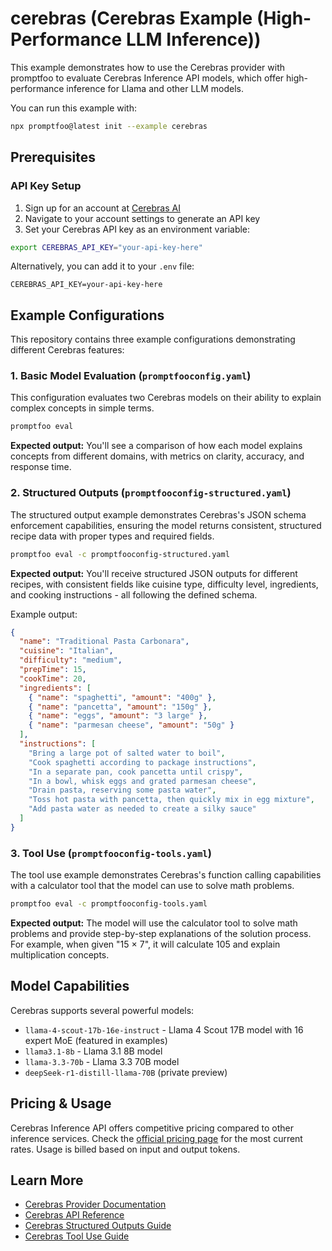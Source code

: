 # cerebras (Cerebras Example (High-Performance LLM Inference))

This example demonstrates how to use the Cerebras provider with promptfoo to evaluate Cerebras Inference API models, which offer high-performance inference for Llama and other LLM models.

You can run this example with:

```bash
npx promptfoo@latest init --example cerebras
```

## Prerequisites

### API Key Setup

1. Sign up for an account at [Cerebras AI](https://console.cerebras.ai/)
2. Navigate to your account settings to generate an API key
3. Set your Cerebras API key as an environment variable:

```bash
export CEREBRAS_API_KEY="your-api-key-here"
```

Alternatively, you can add it to your `.env` file:

```
CEREBRAS_API_KEY=your-api-key-here
```

## Example Configurations

This repository contains three example configurations demonstrating different Cerebras features:

### 1. Basic Model Evaluation (`promptfooconfig.yaml`)

This configuration evaluates two Cerebras models on their ability to explain complex concepts in simple terms.

```bash
promptfoo eval
```

**Expected output:** You'll see a comparison of how each model explains concepts from different domains, with metrics on clarity, accuracy, and response time.

### 2. Structured Outputs (`promptfooconfig-structured.yaml`)

The structured output example demonstrates Cerebras's JSON schema enforcement capabilities, ensuring the model returns consistent, structured recipe data with proper types and required fields.

```bash
promptfoo eval -c promptfooconfig-structured.yaml
```

**Expected output:** You'll receive structured JSON outputs for different recipes, with consistent fields like cuisine type, difficulty level, ingredients, and cooking instructions - all following the defined schema.

Example output:

```json
{
  "name": "Traditional Pasta Carbonara",
  "cuisine": "Italian",
  "difficulty": "medium",
  "prepTime": 15,
  "cookTime": 20,
  "ingredients": [
    { "name": "spaghetti", "amount": "400g" },
    { "name": "pancetta", "amount": "150g" },
    { "name": "eggs", "amount": "3 large" },
    { "name": "parmesan cheese", "amount": "50g" }
  ],
  "instructions": [
    "Bring a large pot of salted water to boil",
    "Cook spaghetti according to package instructions",
    "In a separate pan, cook pancetta until crispy",
    "In a bowl, whisk eggs and grated parmesan cheese",
    "Drain pasta, reserving some pasta water",
    "Toss hot pasta with pancetta, then quickly mix in egg mixture",
    "Add pasta water as needed to create a silky sauce"
  ]
}
```

### 3. Tool Use (`promptfooconfig-tools.yaml`)

The tool use example demonstrates Cerebras's function calling capabilities with a calculator tool that the model can use to solve math problems.

```bash
promptfoo eval -c promptfooconfig-tools.yaml
```

**Expected output:** The model will use the calculator tool to solve math problems and provide step-by-step explanations of the solution process. For example, when given "15 × 7", it will calculate 105 and explain multiplication concepts.

## Model Capabilities

Cerebras supports several powerful models:

- `llama-4-scout-17b-16e-instruct` - Llama 4 Scout 17B model with 16 expert MoE (featured in examples)
- `llama3.1-8b` - Llama 3.1 8B model
- `llama-3.3-70b` - Llama 3.3 70B model
- `deepSeek-r1-distill-llama-70B` (private preview)

## Pricing & Usage

Cerebras Inference API offers competitive pricing compared to other inference services. Check the [official pricing page](https://docs.cerebras.ai) for the most current rates. Usage is billed based on input and output tokens.

## Learn More

- [Cerebras Provider Documentation](https://promptfoo.dev/docs/providers/cerebras)
- [Cerebras API Reference](https://docs.cerebras.ai/)
- [Cerebras Structured Outputs Guide](https://docs.cerebras.ai/capabilities/structured-outputs/)
- [Cerebras Tool Use Guide](https://docs.cerebras.ai/capabilities/tool-use/)
